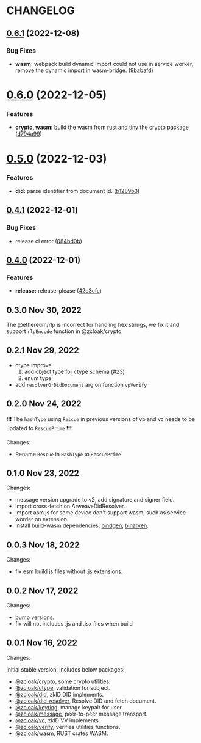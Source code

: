 # CHANGELOG

## [0.6.1](https://github.com/zCloak-Network/zkid-sdk/compare/v0.6.0...v0.6.1) (2022-12-08)


### Bug Fixes

* **wasm:** webpack build dynamic import could not use in service worker, remove the dynamic import in wasm-bridge. ([9babafd](https://github.com/zCloak-Network/zkid-sdk/commit/9babafd3d5c82ade064bc54f6ceac248deebc192))


# [0.6.0](https://github.com/zCloak-Network/zkid-sdk/compare/v0.5.0...v0.6.0) (2022-12-05)


### Features

* **crypto, wasm:** build the wasm from rust and tiny the crypto package ([d794a99](https://github.com/zCloak-Network/zkid-sdk/commit/d794a9935c6b060353822c0a73efb226ef95a6f9))


# [0.5.0](https://github.com/zCloak-Network/zkid-sdk/compare/v0.4.1...v0.5.0) (2022-12-03)


### Features

* **did:** parse identifier from document id. ([b1289b3](https://github.com/zCloak-Network/zkid-sdk/commit/b1289b394531f7fc85854ae7d96266c288e3117a))


## [0.4.1](https://github.com/zCloak-Network/zkid-sdk/compare/v0.4.0...v0.4.1) (2022-12-01)


### Bug Fixes

* release ci error ([084bd0b](https://github.com/zCloak-Network/zkid-sdk/commit/084bd0b335757b0b6421c5b6971891d8e12a2c4e))


## [0.4.0](https://github.com/zCloak-Network/zkid-sdk/compare/v0.3.0...v0.4.0) (2022-12-01)


### Features

* **release:** release-please ([42c3cfc](https://github.com/zCloak-Network/zkid-sdk/commit/42c3cfcd8065e3ed44106e2df5221d65d01ed967))

## 0.3.0 Nov 30, 2022

The @ethereum/rlp is incorrect for handling hex strings, we fix it and support `rlpEncode` function in @zcloak/crypto


## 0.2.1 Nov 29, 2022

- ctype improve
  1. add object type for ctype schema (#23)
  2. enum type
- add `resolverOrDidDocument` arg on function `vpVerify`

## 0.2.0 Nov 24, 2022

❗️❗️❗️ The `hashType` using `Rescue` in previous versions of vp and vc needs to be updated to `RescuePrime` ❗️❗️❗️

Changes:

- Rename `Rescue` in `HashType` to `RescuePrime`

## 0.1.0 Nov 23, 2022

Changes:

- message version upgrade to v2, add signature and signer field.
- import cross-fetch on ArweaveDidResolver.
- Import asm.js for some device don't support wasm, such as service worder on extension.
- Install build-wasm dependencies, [bindgen](https://github.com/rustwasm/wasm-bindgen), [binaryen](https://github.com/WebAssembly/binaryen).


## 0.0.3 Nov 18, 2022

Changes:

- fix esm build js files without .js extensions.

## 0.0.2 Nov 17, 2022

Changes:

- bump versions.
- fix will not includes .js and .jsx files when build

## 0.0.1 Nov 16, 2022

Changes:

Initial stable version, includes below packages:
- [@zcloak/crypto](https://www.npmjs.com/package/@zcloak/crypto), some crypto utilities.
- [@zcloak/ctype](https://www.npmjs.com/package/@zcloak/ctype), validation for subject.
- [@zcloak/did](https://www.npmjs.com/package/@zcloak/did), zkID DID implements.
- [@zcloak/did-resolver](https://www.npmjs.com/package/@zcloak/did), Resolve DID and fetch document.
- [@zcloak/keyring](https://www.npmjs.com/package/@zcloak/keyring), manage keypair for user.
- [@zcloak/message](https://www.npmjs.com/package/@zcloak/message), peer-to-peer message transport.
- [@zcloak/vc](https://www.npmjs.com/package/@zcloak/vc), zkID VV implements.
- [@zcloak/verify](https://www.npmjs.com/package/@zcloak/verify), verifies utilities functions.
- [@zcloak/wasm](https://www.npmjs.com/package/@zcloak/wasm), RUST crates WASM.
